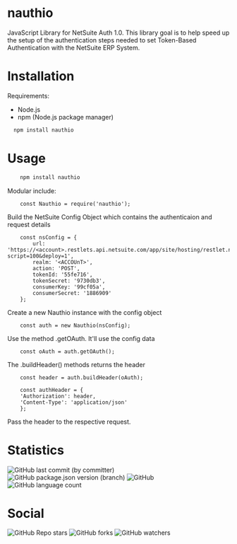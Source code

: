 # nauthio

JavaScript Library for NetSuite Auth 1.0. This library goal is to help speed up the setup of the authentication steps needed to set Token-Based Authentication with the NetSuite ERP System.

# Installation

Requirements:

- Node.js
- npm (Node.js package manager)

```bash
  npm install nauthio
```

# Usage

```bash
    npm install nauthio
```

Modular include:

```
    const Nauthio = require('nauthio');
```

Build the NetSuite Config Object which contains the authenticaion and request details

```
    const nsConfig = {
        url: 'https://<account>.restlets.api.netsuite.com/app/site/hosting/restlet.nl?script=100&deploy=1',
        realm: '<ACCOUnT>',
        action: 'POST',
        tokenId: '55fe716',
        tokenSecret: '9730db3',
        consumerKey: '99cf05a',
        consumerSecret: '1886909'
    };
```

Create a new Nauthio instance with the config object

```
    const auth = new Nauthio(nsConfig);
```

Use the method .getOAuth. It'll use the config data

```
    const oAuth = auth.getOAuth();
```

The .buildHeader() methods returns the header

```
    const header = auth.buildHeader(oAuth);

    const authHeader = {
    'Authorization': header,
    'Content-Type': 'application/json'
    };
```

Pass the header to the respective request.

# Statistics

![GitHub last commit (by committer)](https://img.shields.io/github/last-commit/apintok/nauthio)
![GitHub package.json version (branch)](https://img.shields.io/github/package-json/v/apintok/nauthio/main)
![GitHub](https://img.shields.io/github/license/apintok/nauthio)
![GitHub language count](https://img.shields.io/github/languages/count/apintok/nauthio)

# Social

![GitHub Repo stars](https://img.shields.io/github/stars/apintok/nauthio)
![GitHub forks](https://img.shields.io/github/forks/apintok/nauthio)
![GitHub watchers](https://img.shields.io/github/watchers/apintok/nauthio)
